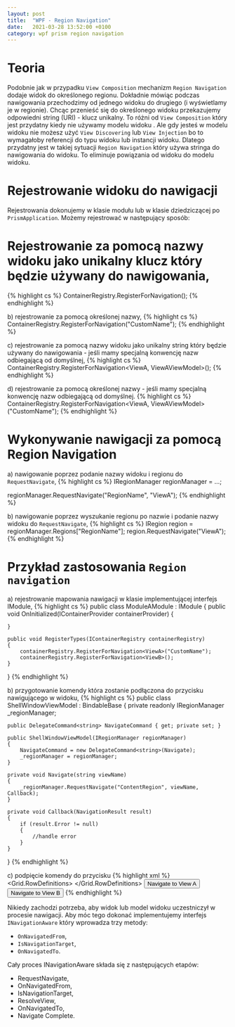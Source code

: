 ```yaml
---
layout: post
title:  "WPF - Region Navigation"
date:   2021-03-28 13:52:00 +0100
category: wpf prism region navigation
---
```

# Teoria
Podobnie jak w przypadku `View Composition` mechanizm `Region Navigation` dodaje widok do określonego regionu. Dokładnie mówiąc podczas nawigowania przechodzimy od jednego widoku do drugiego (i wyświetlamy je w regionie).
Chcąc przenieść się do określonego widoku przekazujemy odpowiedni string (URI) - klucz unikalny. To różni od `View Composition` który jest przydatny kiedy nie używamy modelu widoku . Ale gdy jesteś w modelu widoku nie możesz użyć `View Discovering` lub `View Injection` bo to wymagałoby referencji do typu widoku lub instancji widoku. Dlatego przydatny jest w takiej sytuacji `Region Navigation` który używa stringa do nawigowania do widoku. To eliminuje powiązania od widoku do modelu widoku.
 
# Rejestrowanie widoku do nawigacji
Rejestrowania dokonujemy w klasie modułu lub w klasie dziedziczącej po `PrismApplication`.
Możemy rejestrować w następujący sposób:
 
# Rejestrowanie za pomocą nazwy widoku jako unikalny klucz który będzie używany do nawigowania,
{% highlight cs %}
ContainerRegistry.RegisterForNavigation<ViewA>();
{% endhighlight %}

b) rejestrowanie za pomocą określonej nazwy,
{% highlight cs %}
ContainerRegistry.RegisterForNavigation<ViewA>("CustomName"); 
{% endhighlight %}

c) rejestrowanie za pomocą nazwy widoku jako unikalny string który będzie używany do nawigowania - jeśli mamy specjalną konwencję nazw odbiegającą od domyślnej,
{% highlight cs %}
ContainerRegistry.RegisterForNavigation<ViewA, ViewAViewModel>();
{% endhighlight %}

d) rejestrowanie za pomocą określonej nazwy - jeśli mamy specjalną konwencję nazw odbiegającą od domyślnej.
{% highlight cs %}
ContainerRegistry.RegisterForNavigation<ViewA, ViewAViewModel>("CustomName"); 
{% endhighlight %}

# Wykonywanie nawigacji za pomocą Region Navigation

a) nawigowanie poprzez podanie nazwy widoku i regionu do `RequestNavigate`,
{% highlight cs %}
IRegionManager regionManager = ...;

regionManager.RequestNavigate("RegionName", "ViewA");
{% endhighlight %}

b) nawigowanie poprzez wyszukanie regionu po nazwie i podanie nazwy widoku do `RequestNavigate`,
{% highlight cs %}
IRegion region = regionManager.Regions["RegionName"];
region.RequestNavigate("ViewA");
{% endhighlight %}

# Przykład zastosowania `Region navigation`

a) rejestrowanie mapowania nawigacji w klasie implementującej interfejs IModule,
{% highlight cs %}
public class ModuleAModule : IModule
{
    public void OnInitialized(IContainerProvider containerProvider)
    {

    }

    public void RegisterTypes(IContainerRegistry containerRegistry)
    {
        containerRegistry.RegisterForNavigation<ViewA>("CustomName");
        containerRegistry.RegisterForNavigation<ViewB>();
    }
}
{% endhighlight %}

b) przygotowanie komendy która zostanie podłączona do przycisku nawigującego w widoku,
{% highlight cs %}
public class ShellWindowViewModel : BindableBase
{
    private readonly IRegionManager _regionManager;

    public DelegateCommand<string> NavigateCommand { get; private set; }

    public ShellWindowViewModel(IRegionManager regionManager)
    {
        NavigateCommand = new DelegateCommand<string>(Navigate);
        _regionManager = regionManager;
    }

    private void Navigate(string viewName)
    {
        _regionManager.RequestNavigate("ContentRegion", viewName, Callback);
    }

    private void Callback(NavigationResult result)
    {
        if (result.Error != null)
        {
            //handle error
        }
    }
}
{% endhighlight %}

c) podpięcie komendy do przycisku
{% highlight xml %}
<Window x:Class="PrismDemo.Views.ShellWindow"
        xmlns="http://schemas.microsoft.com/winfx/2006/xaml/presentation"
        xmlns:x="http://schemas.microsoft.com/winfx/2006/xaml"
        xmlns:prism="http://prismlibrary.com/"
        prism:ViewModelLocator.AutoWireViewModel="True"
        Title="ShellWindow" Height="450" Width="800">
    <Grid>
        <Grid.RowDefinitions>
            <RowDefinition Height="auto"/>
            <RowDefinition Height="*"/>
        </Grid.RowDefinitions>
        <StackPanel Grid.Row="0" Orientation="Horizontal" Margin="5" >
            <Button Command="{Binding NavigateCommand}" CommandParameter="CustomName" Margin="5">Navigate to View A</Button>
            <Button Command="{Binding NavigateCommand}" CommandParameter="ViewB" Margin="5">Navigate to View B</Button>
        </StackPanel>
        <ContentControl Grid.Row="1" prism:RegionManager.RegionName="ContentRegion" />
    </Grid>
</Window>
{% endhighlight %}


Nikiedy zachodzi potrzeba, aby widok lub model widoku uczestniczył w procesie nawigacji. Aby móc tego dokonać implementujemy interfejs `INavigationAware` który wprowadza trzy metody:
* `OnNavigatedFrom`,
* `IsNavigationTarget`,
* `OnNavigatedTo`.

Cały proces INavigationAware składa się z następujących etapów:
* RequestNavigate,
* OnNavigatedFrom,
* IsNavigationTarget,
* ResolveView,
* OnNavigatedTo,
* Navigate Complete.

